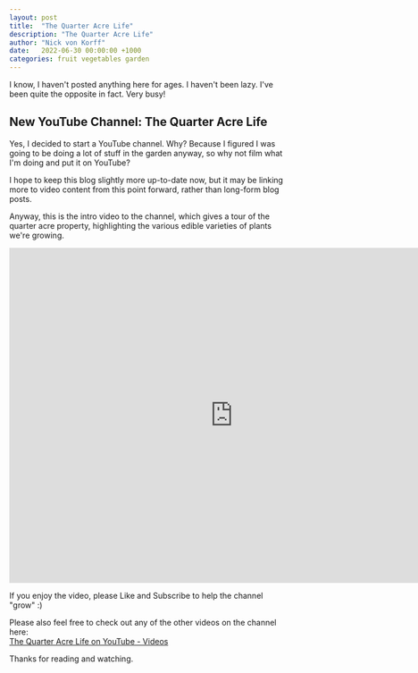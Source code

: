 ```yaml
---
layout: post
title:  "The Quarter Acre Life"
description: "The Quarter Acre Life"
author: "Nick von Korff"
date:   2022-06-30 00:00:00 +1000
categories: fruit vegetables garden
---
```

I know, I haven't posted anything here for ages. I haven't been lazy. I've been quite the opposite in fact. Very busy!

## New YouTube Channel: The Quarter Acre Life

Yes, I decided to start a YouTube channel. Why? Because I figured I was going to be doing a lot of stuff in the garden anyway, so why not film what I'm doing and put it on YouTube?

I hope to keep this blog slightly more up-to-date now, but it may be linking more to video content from this point forward, rather than long-form blog posts.

Anyway, this is the intro video to the channel, which gives a tour of the quarter acre property, highlighting the various edible varieties of plants we're growing.

<iframe width="800" height="600" src="https://www.youtube.com/embed/MMyhfDkq1UQ" title="YouTube video player" frameborder="0" allow="accelerometer; autoplay; clipboard-write; encrypted-media; gyroscope; picture-in-picture" allowfullscreen></iframe>

If you enjoy the video, please Like and Subscribe to help the channel "grow"  :) 

Please also feel free to check out any of the other videos on the channel here:
<br>[The Quarter Acre Life on YouTube - Videos](https://www.youtube.com/channel/UC_aFVS2_Ys0h2qKtD9DAzOA/videos)

Thanks for reading and watching.
